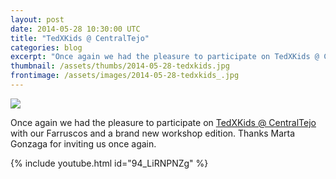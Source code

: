 ```yaml
---
layout: post
date: 2014-05-28 10:30:00 UTC
title: "TedXKids @ CentralTejo"
categories: blog
excerpt: "Once again we had the pleasure to participate on TedXKids @ CentralTejo with our Farruscos and a brand new workshop edition. Thanks Marta Gonzaga for inviting us once again"
thumbnail: /assets/thumbs/2014-05-28-tedxkids.jpg
frontimage: /assets/images/2014-05-28-tedxkids_.jpg
---
```


![](/assets/images/2014-05-28-tedxkids_.jpg")

Once again we had the pleasure to participate on [TedXKids @ CentralTejo][1] with our Farruscos and a brand new workshop edition. Thanks Marta Gonzaga for inviting us once again.

{% include youtube.html id="94_LiRNPNZg" %}
 
[1]: http://tedxkidscentraltejo.com/
